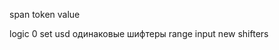<!-- modelcrypto -->
<!-- modelAvaibleCoins -->
<!-- loading by page -->
<!-- button onclick > generate render shifter  -->
<!-- api -->

span token value

logic 0 set usd
одинаковые шифтеры
range input new shifters
